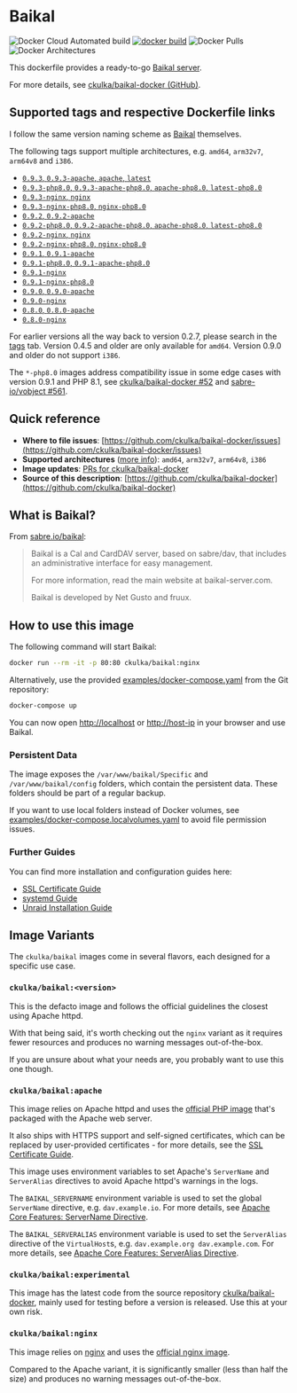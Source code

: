 # Baikal

![Docker Cloud Automated build](https://img.shields.io/docker/cloud/automated/ckulka/baikal) [![docker build](https://github.com/ckulka/baikal-docker/actions/workflows/docker-build.yml/badge.svg)](https://github.com/ckulka/baikal-docker/actions/workflows/docker-build.yml) ![Docker Pulls](https://img.shields.io/docker/pulls/ckulka/baikal) ![Docker Architectures](https://img.shields.io/badge/arch-amd64%20%7C%20arm32v7%20%7C%20arm64v8%20%7C%20i386-informational)

This dockerfile provides a ready-to-go [Baikal server](http://sabre.io/baikal/).

For more details, see [ckulka/baikal-docker (GitHub)](https://github.com/ckulka/baikal-docker).

## Supported tags and respective Dockerfile links

I follow the same version naming scheme as [Baikal](http://sabre.io/baikal/) themselves.

The following tags support multiple architectures, e.g. `amd64`, `arm32v7`, `arm64v8` and `i386`.

- [`0.9.3`, `0.9.3-apache`, `apache`, `latest`](https://github.com/ckulka/baikal-docker/blob/0.9.3/apache.dockerfile)
- [`0.9.3-php8.0`, `0.9.3-apache-php8.0`, `apache-php8.0`, `latest-php8.0`](https://github.com/ckulka/baikal-docker/blob/0.9.3/apache-php8.0.dockerfile)
- [`0.9.3-nginx`, `nginx`](https://github.com/ckulka/baikal-docker/blob/0.9.3/nginx.dockerfile)
- [`0.9.3-nginx-php8.0`, `nginx-php8.0`](https://github.com/ckulka/baikal-docker/blob/0.9.3/nginx-php8.0.dockerfile)
- [`0.9.2`, `0.9.2-apache`](https://github.com/ckulka/baikal-docker/blob/0.9.2/apache.dockerfile)
- [`0.9.2-php8.0`, `0.9.2-apache-php8.0`, `apache-php8.0`, `latest-php8.0`](https://github.com/ckulka/baikal-docker/blob/0.9.2/apache-php8.0.dockerfile)
- [`0.9.2-nginx`, `nginx`](https://github.com/ckulka/baikal-docker/blob/0.9.2/nginx.dockerfile)
- [`0.9.2-nginx-php8.0`, `nginx-php8.0`](https://github.com/ckulka/baikal-docker/blob/0.9.2/nginx-php8.0.dockerfile)
- [`0.9.1`, `0.9.1-apache`](https://github.com/ckulka/baikal-docker/blob/0.9.1/apache.dockerfile)
- [`0.9.1-php8.0`, `0.9.1-apache-php8.0`](https://github.com/ckulka/baikal-docker/blob/0.9.1/apache-php8.0.dockerfile)
- [`0.9.1-nginx`](https://github.com/ckulka/baikal-docker/blob/0.9.1/nginx.dockerfile)
- [`0.9.1-nginx-php8.0`](https://github.com/ckulka/baikal-docker/blob/0.9.1/nginx-php8.0.dockerfile)
- [`0.9.0`, `0.9.0-apache`](https://github.com/ckulka/baikal-docker/blob/0.9.0/apache.dockerfile)
- [`0.9.0-nginx`](https://github.com/ckulka/baikal-docker/blob/0.9.0/nginx.dockerfile)
- [`0.8.0`, `0.8.0-apache`](https://github.com/ckulka/baikal-docker/blob/0.8.0/apache.dockerfile)
- [`0.8.0-nginx`](https://github.com/ckulka/baikal-docker/blob/0.8.0/nginx.dockerfile)

For earlier versions all the way back to version 0.2.7, please search in the [tags](https://hub.docker.com/r/ckulka/baikal/tags) tab. Version 0.4.5 and older are only available for `amd64`. Version 0.9.0 and older do not support `i386`.

The `*-php8.0` images address compatibility issue in some edge cases with version 0.9.1 and PHP 8.1, see [ckulka/baikal-docker #52](https://github.com/ckulka/baikal-docker/issues/52) and [sabre-io/vobject #561](https://github.com/sabre-io/vobject/pull/561).

## Quick reference

- **Where to file issues**:
  [https://github.com/ckulka/baikal-docker/issues](https://github.com/ckulka/baikal-docker/issues)
- **Supported architectures** ([more info](https://github.com/docker-library/official-images#architectures-other-than-amd64)):
  `amd64`, `arm32v7`, `arm64v8`, `i386`
- **Image updates**:
  [PRs for ckulka/baikal-docker](https://github.com/ckulka/baikal-docker/pulls)
- **Source of this description**:
  [https://github.com/ckulka/baikal-docker](https://github.com/ckulka/baikal-docker)

## What is Baikal?

From [sabre.io/baikal](http://sabre.io/baikal/):

> Baikal is a Cal and CardDAV server, based on sabre/dav, that includes an administrative interface for easy management.
>
> For more information, read the main website at baikal-server.com.
>
> Baikal is developed by Net Gusto and fruux.

## How to use this image

The following command will start Baikal:

```bash
docker run --rm -it -p 80:80 ckulka/baikal:nginx
```

Alternatively, use the provided [examples/docker-compose.yaml](https://github.com/ckulka/baikal-docker/blob/master/examples/docker-compose.yaml) from the Git repository:

```bash
docker-compose up
```

You can now open [http://localhost](http://localhost) or [http://host-ip](http://host-ip) in your browser and use Baikal.

### Persistent Data

The image exposes the `/var/www/baikal/Specific` and `/var/www/baikal/config` folders, which contain the persistent data. These folders should be part of a regular backup.

If you want to use local folders instead of Docker volumes, see [examples/docker-compose.localvolumes.yaml](https://github.com/ckulka/baikal-docker/blob/master/examples/docker-compose.localvolumes.yaml) to avoid file permission issues.

### Further Guides

You can find more installation and configuration guides here:

- [SSL Certificate Guide](https://github.com/ckulka/baikal-docker/blob/master/docs/ssl-certificates-guide.md)
- [systemd Guide](https://github.com/ckulka/baikal-docker/blob/master/docs/systemd-guide.md)
- [Unraid Installation Guide](https://github.com/ckulka/baikal-docker/blob/master/docs/unraid-installation-guide.md)

## Image Variants

The `ckulka/baikal` images come in several flavors, each designed for a specific use case.

### `ckulka/baikal:<version>`

This is the defacto image and follows the official guidelines the closest using Apache httpd.

With that being said, it's worth checking out the `nginx` variant as it requires fewer resources and produces no warning messages out-of-the-box.

If you are unsure about what your needs are, you probably want to use this one though.

### `ckulka/baikal:apache`

This image relies on Apache httpd and uses the [official PHP image](https://hub.docker.com/_/php/) that's packaged with the Apache web server.

It also ships with HTTPS support and self-signed certificates, which can be replaced by user-provided certificates - for more details, see the [SSL Certificate Guide](https://github.com/ckulka/baikal-docker/blob/master/docs/ssl-certificates-guide.md).

This image uses environment variables to set Apache's `ServerName` and `ServerAlias` directives to avoid Apache httpd's warnings in the logs.

The `BAIKAL_SERVERNAME` environment variable is used to set the global `ServerName` directive, e.g. `dav.example.io`. For more details, see [Apache Core Features: ServerName Directive](https://httpd.apache.org/docs/2.4/mod/core.html#servername).

The `BAIKAL_SERVERALIAS` environment variable is used to set the `ServerAlias` directive of the `VirtualHost`s, e.g. `dav.example.org dav.example.com`. For more details, see [Apache Core Features: ServerAlias Directive](https://httpd.apache.org/docs/2.4/mod/core.html#serveralias).

### `ckulka/baikal:experimental`

This image has the latest code from the source repository [ckulka/baikal-docker](https://github.com/ckulka/baikal-docker), mainly used for testing before a version is released. Use this at your own risk.

### `ckulka/baikal:nginx`

This image relies on [nginx](https://www.nginx.com/) and uses the [official nginx image](https://hub.docker.com/_/nginx/).

Compared to the Apache variant, it is significantly smaller (less than half the size) and produces no warning messages out-of-the-box.
